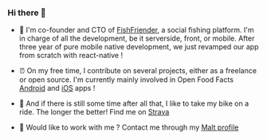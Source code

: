 ### Hi there 👋
- 🎣  I'm co-founder and CTO of [FishFriender](https://www.fishfriender.com/users/V19R97C1-), a social fishing platform. I'm in charge of all the development, be it serverside, front, or mobile. After three year of pure mobile native development, we just revamped our app from scratch with react-native !

- ⏰  On my free time, I contribute on several projects, either as a freelance or open source. I'm currently mainly involved in Open Food Facts [Android](https://github.com/openfoodfacts/openfoodfacts-androidapp) and [iOS](https://github.com/openfoodfacts/openfoodfacts-ios) apps !

- 🚴  And if there is still some time after all that, I like to take my bike on a ride. The longer the better! Find me on [Strava](https://www.strava.com/athletes/pauriach)

- 💼 Would like to work with me ? Contact me through my [Malt profile](https://www.malt.fr/profile/philippeauriach)

<!--
**philippeauriach/philippeauriach** is a ✨ _special_ ✨ repository because its `README.md` (this file) appears on your GitHub profile.

Here are some ideas to get you started:

- 🔭 I’m currently working on ...
- 🌱 I’m currently learning ...
- 👯 I’m looking to collaborate on ...
- 🤔 I’m looking for help with ...
- 💬 Ask me about ...
- 📫 How to reach me: ...
- 😄 Pronouns: ...
- ⚡ Fun fact: ...
-->
